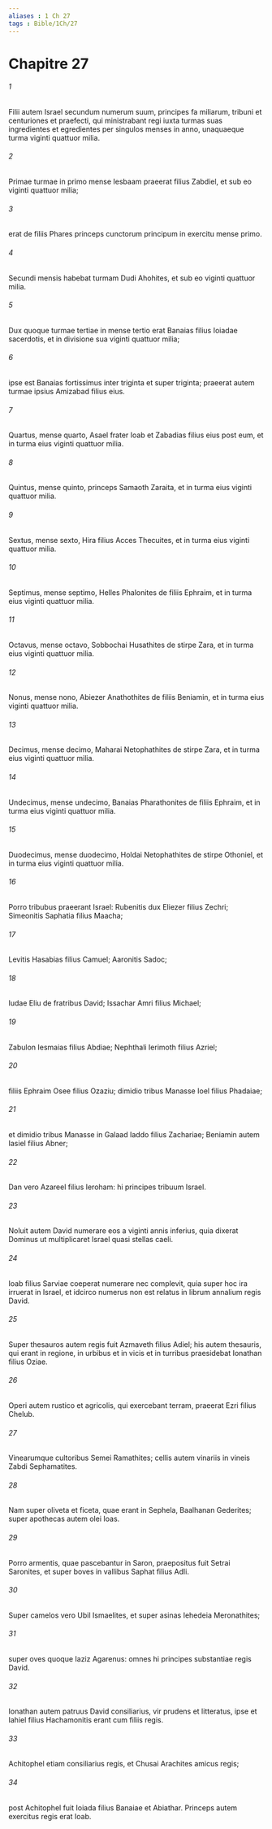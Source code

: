 ```yaml
---
aliases : 1 Ch 27
tags : Bible/1Ch/27
---
```


# Chapitre 27

###### 1
Filii autem Israel secundum numerum suum, principes fa miliarum, tribuni et centuriones et praefecti, qui ministrabant regi iuxta turmas suas ingredientes et egredientes per singulos menses in anno, unaquaeque turma viginti quattuor milia. 
###### 2
Primae turmae in primo mense Iesbaam praeerat filius Zabdiel, et sub eo viginti quattuor milia; 
###### 3
erat de filiis Phares princeps cunctorum principum in exercitu mense primo. 
###### 4
Secundi mensis habebat turmam Dudi Ahohites, et sub eo viginti quattuor milia. 
###### 5
Dux quoque turmae tertiae in mense tertio erat Banaias filius Ioiadae sacerdotis, et in divisione sua viginti quattuor milia; 
###### 6
ipse est Banaias fortissimus inter triginta et super triginta; praeerat autem turmae ipsius Amizabad filius eius. 
###### 7
Quartus, mense quarto, Asael frater Ioab et Zabadias filius eius post eum, et in turma eius viginti quattuor milia. 
###### 8
Quintus, mense quinto, princeps Samaoth Zaraita, et in turma eius viginti quattuor milia. 
###### 9
Sextus, mense sexto, Hira filius Acces Thecuites, et in turma eius viginti quattuor milia. 
###### 10
Septimus, mense septimo, Helles Phalonites de filiis Ephraim, et in turma eius viginti quattuor milia. 
###### 11
Octavus, mense octavo, Sobbochai Husathites de stirpe Zara, et in turma eius viginti quattuor milia. 
###### 12
Nonus, mense nono, Abiezer Anathothites de filiis Beniamin, et in turma eius viginti quattuor milia. 
###### 13
Decimus, mense decimo, Maharai Netophathites de stirpe Zara, et in turma eius viginti quattuor milia. 
###### 14
Undecimus, mense undecimo, Banaias Pharathonites de filiis Ephraim, et in turma eius viginti quattuor milia. 
###### 15
Duodecimus, mense duodecimo, Holdai Netophathites de stirpe Othoniel, et in turma eius viginti quattuor milia.
###### 16
Porro tribubus praeerant Israel: Rubenitis dux Eliezer filius Zechri; Simeonitis Saphatia filius Maacha; 
###### 17
Levitis Hasabias filius Camuel; Aaronitis Sadoc; 
###### 18
Iudae Eliu de fratribus David; Issachar Amri filius Michael; 
###### 19
Zabulon Iesmaias filius Abdiae; Nephthali Ierimoth filius Azriel; 
###### 20
filiis Ephraim Osee filius Ozaziu; dimidio tribus Manasse Ioel filius Phadaiae; 
###### 21
et dimidio tribus Manasse in Galaad Iaddo filius Zachariae; Beniamin autem Iasiel filius Abner; 
###### 22
Dan vero Azareel filius Ieroham: hi principes tribuum Israel. 
###### 23
Noluit autem David numerare eos a viginti annis inferius, quia dixerat Dominus ut multiplicaret Israel quasi stellas caeli. 
###### 24
Ioab filius Sarviae coeperat numerare nec complevit, quia super hoc ira irruerat in Israel, et idcirco numerus non est relatus in librum annalium regis David.
###### 25
Super thesauros autem regis fuit Azmaveth filius Adiel; his autem thesauris, qui erant in regione, in urbibus et in vicis et in turribus praesidebat Ionathan filius Oziae. 
###### 26
Operi autem rustico et agricolis, qui exercebant terram, praeerat Ezri filius Chelub. 
###### 27
Vinearumque cultoribus Semei Ramathites; cellis autem vinariis in vineis Zabdi Sephamatites. 
###### 28
Nam super oliveta et ficeta, quae erant in Sephela, Baalhanan Gederites; super apothecas autem olei Ioas. 
###### 29
Porro armentis, quae pascebantur in Saron, praepositus fuit Setrai Saronites, et super boves in vallibus Saphat filius Adli. 
###### 30
Super camelos vero Ubil Ismaelites, et super asinas Iehedeia Meronathites; 
###### 31
super oves quoque Iaziz Agarenus: omnes hi principes substantiae regis David.
###### 32
Ionathan autem patruus David consiliarius, vir prudens et litteratus, ipse et Iahiel filius Hachamonitis erant cum filiis regis. 
###### 33
Achitophel etiam consiliarius regis, et Chusai Arachites amicus regis; 
###### 34
post Achitophel fuit Ioiada filius Banaiae et Abiathar. Princeps autem exercitus regis erat Ioab.
